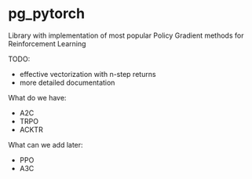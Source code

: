 # pg_pytorch
Library with implementation of most popular Policy Gradient methods for Reinforcement Learning

TODO:
* effective vectorization with n-step returns
* more detailed documentation

What do we have:
* A2C
* TRPO
* ACKTR

What can we add later:
* PPO
* A3C